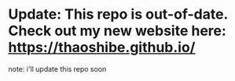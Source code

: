 # Update: This repo is out-of-date. Check out my new website here: https://thaoshibe.github.io/

note: i'll update this repo soon
